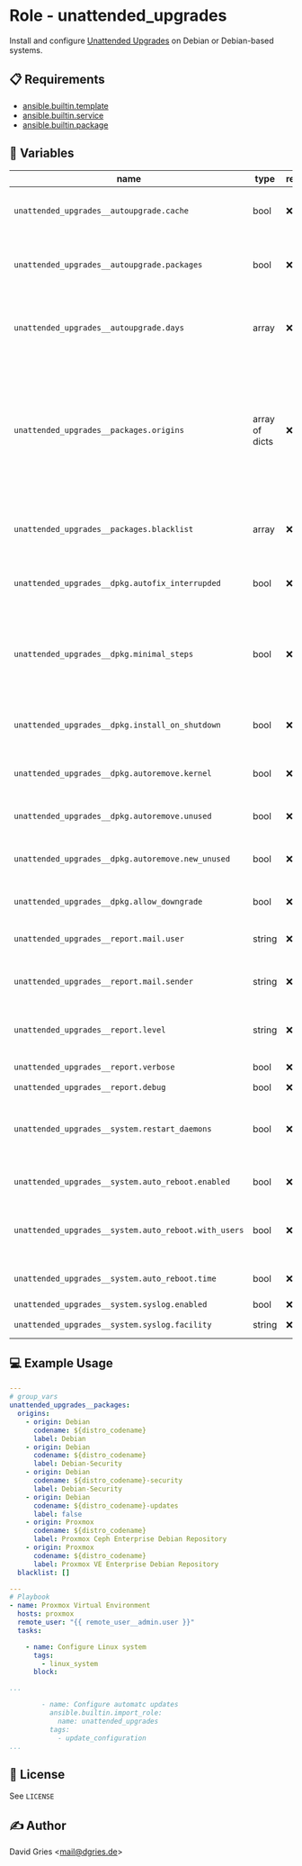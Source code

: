 # Role -  unattended_upgrades

Install and configure [Unattended Upgrades](https://wiki.debian.org/UnattendedUpgrades) on Debian or Debian-based systems.

## 📋 Requirements

* [ansible.builtin.template](https://docs.ansible.com/ansible/latest/collections/ansible/builtin/template_module.html)
* [ansible.builtin.service](https://docs.ansible.com/ansible/latest/collections/ansible/builtin/service_module.html)
* [ansible.builtin.package](https://docs.ansible.com/ansible/latest/collections/ansible/builtin/package_module.html)

## 🧩 Variables

| name                                                               | type           | required | choices                                                    | default                                                                                                                                                                                                                                                              | description                                                                    |
| ------------------------------------------------------------------ | -------------- | -------- | ---------------------------------------------------------- | -------------------------------------------------------------------------------------------------------------------------------------------------------------------------------------------------------------------------------------------------------------------- | ------------------------------------------------------------------------------ |
| `unattended_upgrades__autoupgrade.cache`             | bool           | ❌       |                                                            | `true`                                                                                                                                                                                                                                                               | automatically update APT package cache                                         |
| `unattended_upgrades__autoupgrade.packages`          | bool           | ❌       |                                                            | `false`                                                                                                                                                                                                                                                              | automatically update packages (according to config)                            |
| `unattended_upgrades__autoupgrade.days`              | array          | ❌       | localized abbreviated<br>full name<br>integer (0 = Sunday) | `- Mon`<br>`- Tue`<br>`- Wed`<br>`- Thu`<br>`- Fri`<br>`- Sat`<br>`- Sun`                                                                                                                                                                                            | days to run auto update                                                        |
| `unattended_upgrades__packages.origins`              | array of dicts | ❌       | list of origins + codenames + labels                       | `- origin: Debian`<br>`  codename: ${distro_codename}`<br>`  label: Debian`<br>`- origin: Debian`<br>`  codename: ${distro_codename}`<br>`  label: Debian-Security`<br>`- origin: Debian`<br>`  codename: ${distro_codename}-security`<br>`  label: Debian-Security` | package origins for unattended upgrades                                        |
| `unattended_upgrades__packages.blacklist`            | array          | ❌       | package names in repo                                      |                                                                                                                                                                                                                                                                      | packages excluded from automatic upgrades                                      |
| `unattended_upgrades__dpkg.autofix_interrupded`      | bool           | ❌       |                                                            | `true`                                                                                                                                                                                                                                                               | fix previousely interrupded upgrades                                           |
| `unattended_upgrades__dpkg.minimal_steps`            | bool           | ❌       |                                                            | `true`                                                                                                                                                                                                                                                               | minimum number of actions during every step (allows e.g. reboot during update) |
| `unattended_upgrades__dpkg.install_on_shutdown`      | bool           | ❌       |                                                            | `false`                                                                                                                                                                                                                                                              | install before reboot instead of immediately                                   |
| `unattended_upgrades__dpkg.autoremove.kernel`        | bool           | ❌       |                                                            | `true`                                                                                                                                                                                                                                                               | autoremove unused kernel images                                                |
| `unattended_upgrades__dpkg.autoremove.unused`        | bool           | ❌       |                                                            | `false`                                                                                                                                                                                                                                                              | autoremove unused packages                                                     |
| `unattended_upgrades__dpkg.autoremove.new_unused`    | bool           | ❌       |                                                            | `true`                                                                                                                                                                                                                                                               | autoremove newly orphaned packages                                             |
| `unattended_upgrades__dpkg.allow_downgrade`          | bool           | ❌       |                                                            | `true`                                                                                                                                                                                                                                                               | allow package downgrades                                                       |
| `unattended_upgrades__report.mail.user`              | string         | ❌       | Linux user                                                 | `root`                                                                                                                                                                                                                                                               | mail alias user (usually root)                                                 |
| `unattended_upgrades__report.mail.sender`            | string         | ❌       | mail address                                               | `mail@example.com`                                                                                                                                                                                                                                                   | sender mail address, e.g. configured in Postfix                                |
| `unattended_upgrades__report.level`                  | string         | ❌       | `always`<br>`only-on-error`<br>`on-change`                 | `on-change`                                                                                                                                                                                                                                                          | when to send notification mails                                                |
| `unattended_upgrades__report.verbose`                | bool           | ❌       |                                                            | `false`                                                                                                                                                                                                                                                              | verbose notifications                                                          |
| `unattended_upgrades__report.debug`                  | bool           | ❌       |                                                            | `false`                                                                                                                                                                                                                                                              | debug mode                                                                     |
| `unattended_upgrades__system.restart_daemons`        | bool           | ❌       |                                                            | `true`                                                                                                                                                                                                                                                               | add package `needrestart` to restart daemons after upgrades                    |
| `unattended_upgrades__system.auto_reboot.enabled`    | bool           | ❌       |                                                            | `false`                                                                                                                                                                                                                                                              | reboot after automatic update                                                  |
| `unattended_upgrades__system.auto_reboot.with_users` | bool           | ❌       |                                                            | `false`                                                                                                                                                                                                                                                              | reboot after automatic update with users logged in                             |
| `unattended_upgrades__system.auto_reboot.time`       | bool           | ❌       | `hh:mm`                                                    | `05:00`                                                                                                                                                                                                                                                              | time of automatic reboot                                                       |
| `unattended_upgrades__system.syslog.enabled`         | bool           | ❌       |                                                            | `false`                                                                                                                                                                                                                                                              | log to syslog                                                                  |
| `unattended_upgrades__system.syslog.facility`        | string         | ❌       | syslog facility                                            | `daemon`                                                                                                                                                                                                                                                             | linux syslog facility                                                          |

## 💻 Example Usage

```yaml
---
# group_vars
unattended_upgrades__packages:
  origins:
    - origin: Debian
      codename: ${distro_codename}
      label: Debian
    - origin: Debian
      codename: ${distro_codename}
      label: Debian-Security
    - origin: Debian
      codename: ${distro_codename}-security
      label: Debian-Security
    - origin: Debian
      codename: ${distro_codename}-updates
      label: false
    - origin: Proxmox
      codename: ${distro_codename}
      label: Proxmox Ceph Enterprise Debian Repository
    - origin: Proxmox
      codename: ${distro_codename}
      label: Proxmox VE Enterprise Debian Repository
  blacklist: []

---
# Playbook
- name: Proxmox Virtual Environment
  hosts: proxmox
  remote_user: "{{ remote_user__admin.user }}"
  tasks:

    - name: Configure Linux system
      tags:
        - linux_system
      block:

...

        - name: Configure automatc updates
          ansible.builtin.import_role:
            name: unattended_upgrades
          tags:
            - update_configuration
...
```

## 📜 License

See `LICENSE`

## ✍️ Author

David Gries <<mail@dgries.de>>
